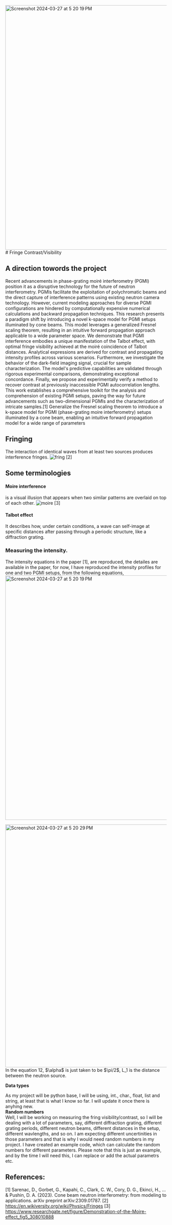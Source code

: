 <img width="761" alt="Screenshot 2024-03-27 at 5 20 19 PM" src="https://github.com/ubsuny/MLFringe-Contrast-CP2P2024/assets/13534352/220a95cd-02ba-4373-9e77-4fbdee8cc9c4"># Fringe Contrast/Visibility
## A direction towords the project
Recent advancements in phase-grating moiré interferometry (PGMI) position it as a disruptive technology for the future of neutron interferometry. PGMIs facilitate the exploitation of polychromatic beams and the direct capture of interference patterns using existing neutron camera technology. However, current modeling approaches for diverse PGMI configurations are hindered by computationally expensive numerical calculations and backward propagation techniques. This research presents a paradigm shift by introducing a novel k-space model for PGMI setups illuminated by cone beams. This model leverages a generalized Fresnel scaling theorem, resulting in an intuitive forward propagation approach applicable to a wide parameter space. We demonstrate that PGMI interference embodies a unique manifestation of the Talbot effect, with optimal fringe visibility achieved at the moiré coincidence of Talbot distances. Analytical expressions are derived for contrast and propagating intensity profiles across various scenarios. Furthermore, we investigate the behavior of the dark-field imaging signal, crucial for sample characterization. The model's predictive capabilities are validated through rigorous experimental comparisons, demonstrating exceptional concordance. Finally, we propose and experimentally verify a method to recover contrast at previously inaccessible PGMI autocorrelation lengths. This work establishes a comprehensive toolkit for the analysis and comprehension of existing PGMI setups, paving the way for future advancements such as two-dimensional PGMIs and the characterization of intricate samples.[1]
Generalize the Fresnel scaling theorem to introduce a k-space model for PGMI (phase-grating moire interferometry) setups illuminated by a cone beam, enabling an intuitive forward propagation model for a wide range of parameters 

## Fringing
 The interaction of identical waves from at least two sources produces interference fringes.
 ![fring](https://github.com/ubsuny/MLFringe-Contrast-CP2P2024/assets/13534352/ac2ff89a-4404-4641-b648-8f20a9bb644c) [2]
## Some terminologies
#### Moire interference
is a visual illusion that appears when two similar patterns are overlaid on top of each other.
![moire](https://github.com/ubsuny/MLFringe-Contrast-CP2P2024/assets/13534352/08368897-2258-4ca5-ad12-61a729a9ec67) [3]

#### Talbot effect
It describes how, under certain conditions, a wave can self-image at specific distances after passing through a periodic structure, like a diffraction grating.
### Measuring the intensity.
The intensity equations in the paper [1], are reproduced, the detailes are available in the paper, for now, I have reproduced the intensity profiles for one and two PGMI setups, from the following equations,
<img width="761" alt="Screenshot 2024-03-27 at 5 20 19 PM" src="https://github.com/ubsuny/MLFringe-Contrast-CP2P2024/assets/13534352/79308403-59da-4877-aab8-cfae1d4207db">

<img width="756" alt="Screenshot 2024-03-27 at 5 20 29 PM" src="https://github.com/ubsuny/MLFringe-Contrast-CP2P2024/assets/13534352/de3723fa-06a8-4330-8581-a00f04e64872">
In the equation 12, $\alpha$ is just taken to be $\pi/2$, L_1 is the distance between the neutron source.






**Data types** <br>

As my project will be python base, I will be using, int., char., float, list and string, at least that is what I know so far. I will update it once there is anyhing new. <br>
**Random numbers** <br>
Well, I will be working on measuring the fring visibility/contrast, so I will be dealing with a lot of parameters, say, different diffraction grating, different grating periods, different neutron beams, different distances in the setup, different wavlengths, and so on. I am expecting different uncertinities in those parameters and that is why I would need random numbers in my project. 
I have created an example code, which can calculate the random numbers for different parameters. Please note that this is just an example, and by the time I will need this, I can replace or add the actual parametrs etc. 

## References:
[1] Sarenac, D., Gorbet, G., Kapahi, C., Clark, C. W., Cory, D. G., Ekinci, H., ... & Pushin, D. A. (2023). Cone beam neutron interferometry: from modeling to applications. arXiv preprint arXiv:2309.01787.
[2] https://en.wikiversity.org/wiki/Physics/Fringes
[3] https://www.researchgate.net/figure/Demonstration-of-the-Moire-effect_fig5_308010888
